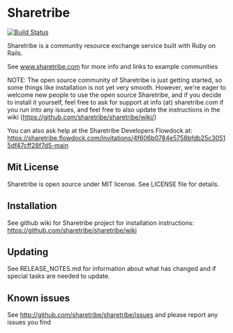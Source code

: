# Sharetribe

[![Build Status](https://secure.travis-ci.org/elf-pavlik/tmp-sharetribe-ci.png)](http://travis-ci.org/elf-pavlik/tmp-sharetribe-ci)

Sharetribe is a community resource exchange service built with Ruby on Rails. 

See www.sharetribe.com for more info and links to example communities

NOTE: The open source community of Sharetribe is just getting started, so some things like installation is not yet very smooth. However, we're eager to welcome new people to use the open source Sharetribe, and if you decide to install it yourself, feel free to ask for support at info (at) sharetribe.com if you run into any issues, and feel free to also update the instructions in the wiki (https://github.com/sharetribe/sharetribe/wiki/)

You can also ask help at the Sharetribe Developers Flowdock at: https://sharetribe.flowdock.com/invitations/4f606b0784e5758bfdb25c30515df47cff28f7d5-main


## Mit License

Sharetribe is open source under MIT license. See LICENSE file for details.

## Installation

See github wiki for Sharetribe project for installation instructions: https://github.com/sharetribe/sharetribe/wiki

## Updating

See RELEASE_NOTES.md for information about what has changed and if special tasks are needed to update.

## Known issues
 
See http://github.com/sharetribe/sharetribe/issues and please report any issues you find
